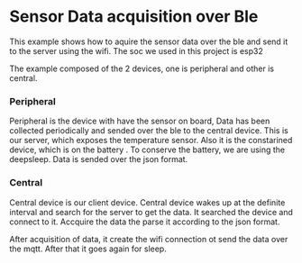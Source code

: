 # Sensor Data acquisition over Ble

This example shows how to aquire the sensor data over the ble and send it to the server using the wifi. The soc we used in this project is esp32

The example composed of the 2 devices, one is peripheral and other is central.

### Peripheral

Peripheral is the device with have the sensor on board, Data has been collected periodically and sended over the ble to the central device. This is our server, which exposes the temperature sensor. Also it is the constarined device, which is on the battery . To conserve the battery, we are using the deepsleep. Data is sended over the json format.

### Central

Central device is our client device. Central device wakes up at the definite interval and search for the server to get the data. It searched the device and connect to it. Accquire the data the parse it  according to the json format.

After acquisition of data, it create the wifi connection ot send the data over the mqtt. After that it goes again for sleep.
